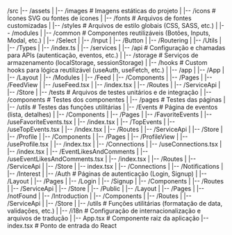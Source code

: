 /src
|-- /assets
|   |-- /images           # Imagens estáticas do projeto
|   |-- /icons            # Ícones SVG ou fontes de ícones
|   |-- /fonts            # Arquivos de fontes customizadas
|   |-- /styles           # Arquivos de estilo globais (CSS, SASS, etc.)
|
|-- /modules
|   |-- /common           # Componentes reutilizáveis (Botões, Inputs, Modal, etc.)
|       |-- /Select
|       |-- /Input
|       |-- /Button
|   |-- /Routering
|       |-- /Utils
|       |-- /Types
|       |-- /index.ts
|   |-- /services
|       |-- /api              # Configuração e chamadas para APIs (autenticação, eventos, etc.)
|       |-- /storage          # Serviços de armazenamento (localStorage, sessionStorage)
|
|-- /hooks                # Custom hooks para lógica reutilizável (useAuth, useFetch, etc.)
|
|-- /app
|   |-- /App
|       |-- /Layout
|       |-- /Modules
|           |-- /Feed
|               |-- /Components
|               |-- /Pages
|                   |-- /FeedView
|                       |-- /useFeed.tsx
|                       |-- /index.tsx
|               |-- /Routes
|               |-- /ServiceApi
|               |-- /Store
|               |-- /tests                                              # Arquivos de testes unitários e de integração
|                   |-- /components                                     # Testes dos componentes
|                   |-- /pages                                          # Testes das páginas
|                   |-- /utils                                          # Testes das funções utilitárias
|           |-- /Events                                                 # Página de eventos (lista, detalhes)
|               |-- /Components
|               |-- /Pages
|                   |-- /FavoriteEvents
|                       |-- /useFavoriteEvents.tsx
|                       |-- /index.tsx
|                   |-- /TopEvents
|                       |-- /useTopEvents.tsx
|                       |-- /index.tsx
|               |-- /Routes
|               |-- /ServiceApi
|               |-- /Store
|           |-- /Profile
|               |-- /Components
|               |-- /Pages
|                   |-- /ProfileView
|                       |-- /useProfile.tsx
|                       |-- /index.tsx
|                   |-- /Connections
|                       |-- /useConnections.tsx
|                       |-- /index.tsx
|                   |-- /EventLikesAndComments
|                       |-- /useEventLikesAndComments.tsx
|                       |-- /index.tsx
|               |-- /Routes
|               |-- /ServiceApi
|               |-- /Store
|               |-- index.tsx
|           |-- /Connections
|           |-- /Notifications
|           |-- /Interest
|   |-- /Auth                                                           # Páginas de autenticação (Login, Signup)
|       |-- /Layout
|       |-- /Pages
|           |-- /Login
|           |-- /Signup
|       |-- /Components
|       |-- /Routes
|       |-- /ServiceApi
|       |-- /Store
|   |-- /Public
|       |-- /Layout
|       |-- /Pages
|           |-- /notFound
|           |-- /Introduction
|       |-- /Components
|       |-- /Routes
|       |-- /ServiceApi
|       |-- /Store
|
|-- /utils                # Funções utilitárias (formatação de data, validações, etc.)
|
|-- /i18n                 # Configuração de internacionalização e arquivos de tradução
|
|-- App.tsx               # Componente raiz da aplicação
|-- index.tsx             # Ponto de entrada do React